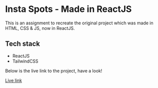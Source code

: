 # Insta Spots - Made in ReactJS

This is an assignment to recreate the original project which was made in HTML, CSS & JS, now in ReactJS.

## Tech stack

- ReactJS
- TailwindCSS

Below is the live link to the project, have a look!

[Live link](https://altschool-insta-spots-react.vercel.app/)
